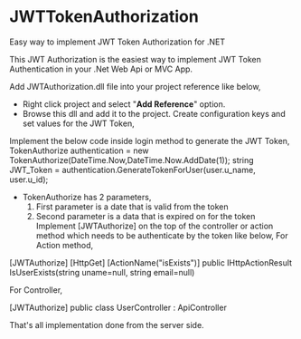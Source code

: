 # JWTTokenAuthorization
Easy way to implement JWT Token Authorization for .NET 

This JWT Authorization is the easiest way to implement JWT Token Authentication in your .Net Web Api or MVC App.

Add JWTAuthorization.dll file into your project reference like below,

 * Right click project and select "**Add Reference**" option.
 * Browse this dll and add it to the project.
Create configuration keys and set values for the JWT Token,

<appSettings>
<add key="JWTissuer" value="self"/>
<add key="JWTaudience" value="www.website.com"/>
</appSettings>

Implement the below code inside login method to generate the JWT Token,
TokenAuthorize authentication = new TokenAuthorize(DateTime.Now,DateTime.Now.AddDate(1));
string JWT_Token = authentication.GenerateTokenForUser(user.u_name, user.u_id);

 * TokenAuthorize has 2 parameters,
    1. First parameter is a date that is valid from the token
    2. Second parameter is a data that is expired on for the token
Implement [JWTAuthorize] on the top of the controller or action method which needs to be authenticate by the token like below,
For Action method,

[JWTAuthorize]
[HttpGet]
[ActionName("isExists")]
public IHttpActionResult IsUserExists(string uname=null, string email=null)

For Controller,

[JWTAuthorize]
public class UserController : ApiController

That's all implementation done from the server side.
